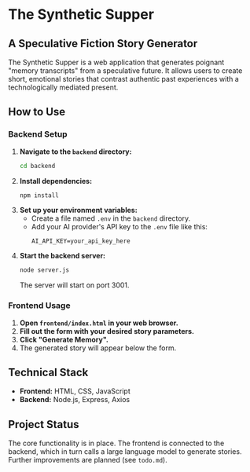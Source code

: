 # The Synthetic Supper

## A Speculative Fiction Story Generator

The Synthetic Supper is a web application that generates poignant "memory transcripts" from a speculative future. It allows users to create short, emotional stories that contrast authentic past experiences with a technologically mediated present.

## How to Use

### Backend Setup

1.  **Navigate to the `backend` directory:**
    ```bash
    cd backend
    ```
2.  **Install dependencies:**
    ```bash
    npm install
    ```
3.  **Set up your environment variables:**
    *   Create a file named `.env` in the `backend` directory.
    *   Add your AI provider's API key to the `.env` file like this:
        ```
        AI_API_KEY=your_api_key_here
        ```
4.  **Start the backend server:**
    ```bash
    node server.js
    ```
    The server will start on port 3001.

### Frontend Usage

1.  **Open `frontend/index.html` in your web browser.**
2.  **Fill out the form with your desired story parameters.**
3.  **Click "Generate Memory".**
4.  The generated story will appear below the form.

## Technical Stack

*   **Frontend:** HTML, CSS, JavaScript
*   **Backend:** Node.js, Express, Axios

## Project Status

The core functionality is in place. The frontend is connected to the backend, which in turn calls a large language model to generate stories. Further improvements are planned (see `todo.md`).